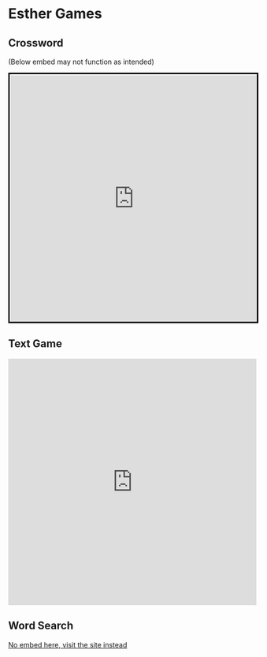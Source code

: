 # Esther Games

## Crossword

(Below embed may not function as intended)
<iframe width="500" height="500" style="background-color:white; padding:2px 0px 0 2px; border:3px solid black; margin:auto; display:block" frameborder="0" src="https://crosswordlabs.com/embed/the-story-of-ruth-2"></iframe>

## Text Game

<iframe frameborder="0" width="100%" height="500px" src="https://replit.com/@Upsided/Esther-Game?embed=true"></iframe>

## Word Search

[No embed here, visit the site instead](https://thewordsearch.com/puzzle/3503034/esther/)